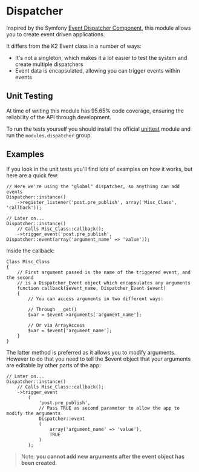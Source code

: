 # Dispatcher

Inspired by the Symfony [Event Dispatcher Component](http://components.symfony-project.org/event-dispatcher/), this module
allows you to create event driven applications.

It differs from the K2 Event class in a number of ways:

* It's not a singleton, which makes it a lot easier to test the system and create multiple dispatchers
* Event data is encapsulated, allowing you can trigger events within events

## Unit Testing

At time of writing this module has 95.65% code coverage, ensuring the reliability of the API through development.

To run the tests yourself you should install the official [unittest](http://github.com/kohana/unittest) module and 
run the `modules.dispatcher` group.

## Examples

If you look in the unit tests you'll find lots of examples on how it works, but here are a quick few:

	// Here we're using the "global" dispatcher, so anything can add events
	Dispatcher::instance()
		->register_listener('post.pre_publish', array('Misc_Class', 'callback'));

	// Later on...
	Dispatcher::instance()
		// Calls Misc_Class::callback();
		->trigger_event('post.pre_publish', Dispatcher::event(array('argument_name' => 'value'));


Inside the callback:

	Class Misc_Class
	{
		// First argument passed is the name of the triggered event, and the second
		// is a Dispatcher_Event object which encapsulates any arguments
		function callback($event_name, Dispatcher_Event $event)
		{
			// You can access arguments in two different ways:

			// Through __get()
			$var = $event->arguments['argument_name'];

			// Or via ArrayAccess
			$var = $event['argument_name'];
		}
	}

The latter method is preferred  as it allows you to modify arguments.  However to do that you
need to tell the $event object that your arguments are editable by other parts of the app:

	// Later on...
	Dispatcher::instance()
		// Calls Misc_Class::callback();
		->trigger_event
			(
				'post.pre_publish',
				// Pass TRUE as second parameter to allow the app to modify the arguments
				Dispatcher::event
				(
					array('argument_name' => 'value'),
					TRUE
				)
			);

> Note: **you cannot add new arguments after the event object has been created**.